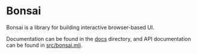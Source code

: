 # Bonsai

Bonsai is a library for building interactive browser-based UI.

Documentation can be found in the [docs](./docs) directory, and API documentation
can be found in [src/bonsai.mli](./src/bonsai.mli).
